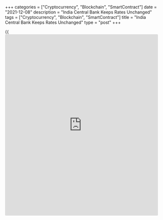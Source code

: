 +++
categories = ["Cryptocurrency", "Blockchain", "SmartContract"]
date = "2021-12-08"
description = "India Central Bank Keeps Rates Unchanged"
tags = ["Cryptocurrency", "Blockchain", "SmartContract"]
title = "India Central Bank Keeps Rates Unchanged"
type = "post"
+++

{{<iframe id="large-banner" src="https://www.bounty.group/#slide=24.0" width="100%" height="600" scrolling="no" style="border: 0px solid rgb(216, 221, 230); border-radius: 3px;">}}

India's central bank left its key interest rates unchanged on Wednesday,
as widely expected.

The Monetary Policy Committee of the Reserve Bank of India, led by
Governor Shaktikanta Das, decided to hold the key repo rate at 4.00
percent. The reverse repo rate was left unchanged at 3.35 percent.

The MPC has judged that the ongoing domestic recovery needs sustained
[policy](https://www.fintechee.com/policy/) support to make it more broad-based.

By a majority of 5 to 1, the MPC voted to retain the accommodative
[policy](https://www.fintechee.com/policy/) stance as long as necessary to revive and sustain growth on a
durable basis and continue to mitigate the impact of COVID-19 on the
[economy][1], while ensuring that inflation remains within the target
going forward.

The central bank retained the projection for real GDP growth for the
financial year 2021-22 at 9.5 percent. Also, the RBI maintained its
inflation outlook at 5.3 percent.

For comments and feedback [contact](https://www.playgroundfx.com/contact/): editorial@rtt[news](https://www.letsplayfx.com/blog/forex-news-website/).com

[Economic News][1]

 **What parts of the world are seeing the best (and worst) economic
performances lately? Click[here][2] to check out our [Econ Scorecard][2]
and find out! See up-to-the-moment [ranking](https://www.playgroundfx.com/blog/crypto-exchange-ranking/)s for the best and worst
performers in [GDP][3], [unemployment rate][4], [inflation][5] and much
more.**

   1. www.rtt[news](https://www.letsplayfx.com/blog/forex-news-website/).com/Content/EconomicNews.aspx
   2. www.rtt[news](https://www.letsplayfx.com/blog/forex-news-website/).com/economic-scorecard/world-rank/unemployment-rate/highest-performance.aspx
   3. www.rtt[news](https://www.letsplayfx.com/blog/forex-news-website/).com/economic-scorecard/world-rank/GDP/highest-performance.aspx
   4. www.rtt[news](https://www.letsplayfx.com/blog/forex-news-website/).com/economic-scorecard/world-rank/unemployment-rate/lowest-performance.aspx
   5. www.rtt[news](https://www.letsplayfx.com/blog/forex-news-website/).com/economic-scorecard/world-rank/CPI/highest-performance.aspx